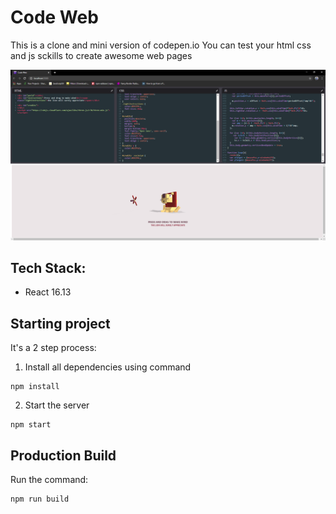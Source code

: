 # Code Web

This is a clone and mini version of codepen.io
You can test your html css and js sckills to create awesome web pages

![alt text](/images/code.png)


## Tech Stack:
- React 16.13


## Starting project

It's a 2 step process:
1. Install all dependencies using command
```
npm install
```
2. Start the server
```
npm start
```


## Production Build

Run the command:
```
npm run build
```